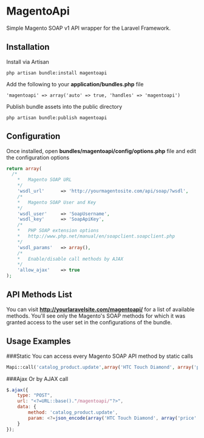 MagentoApi
==========

Simple Magento SOAP v1 API wrapper for the Laravel Framework.

Installation
------------

Install via Artisan
```
php artisan bundle:install magentoapi
```

Add the following to your **application/bundles.php** file
```
'magentoapi' => array('auto' => true, 'handles' => 'magentoapi')
```

Publish bundle assets into the public directory
```
php artisan bundle:publish magentoapi
```

Configuration
-------------
Once installed, open **bundles/magentoapi/config/options.php** file and edit the configuration options
```php
return array(
  /* 
	*	Magento SOAP URL
	*/
	'wsdl_url'		=> 'http://yourmagentosite.com/api/soap/?wsdl',
	/* 
	*	Magento SOAP User and Key
	*/
	'wsdl_user'		=> 'SoapUsername',
	'wsdl_key'		=> 'SoapApiKey',
	/* 
	*	PHP SOAP extension options
	*	http://www.php.net/manual/en/soapclient.soapclient.php
	*/
	'wsdl_params'	=> array(),
	/* 
	*	Enable/disable call methods by AJAX
	*/
	'allow_ajax'	=> true
);
```

API Methods List
----------------
You can visit __http://yourlaravelsite.com/magentoapi/__ for a list of available methods.
You'll see only the Magento's SOAP methods for which it was granted access to the user
set in the configurations of the bundle.


Usage Examples
-----
###Static
You can access every Magento SOAP API method by static calls
```php
Mapi::call('catalog_product.update',array('HTC Touch Diamond', array('price' => '1000')));
```
###Ajax
Or by AJAX call
```javascript
$.ajax({
	type: "POST",
	url: "<?=URL::base()."/magentoapi/"?>",
	data: {
		method: 'catalog_product.update',
		param: <?=json_encode(array('HTC Touch Diamond', array('price' => '1000')))?>
	}
});
```
